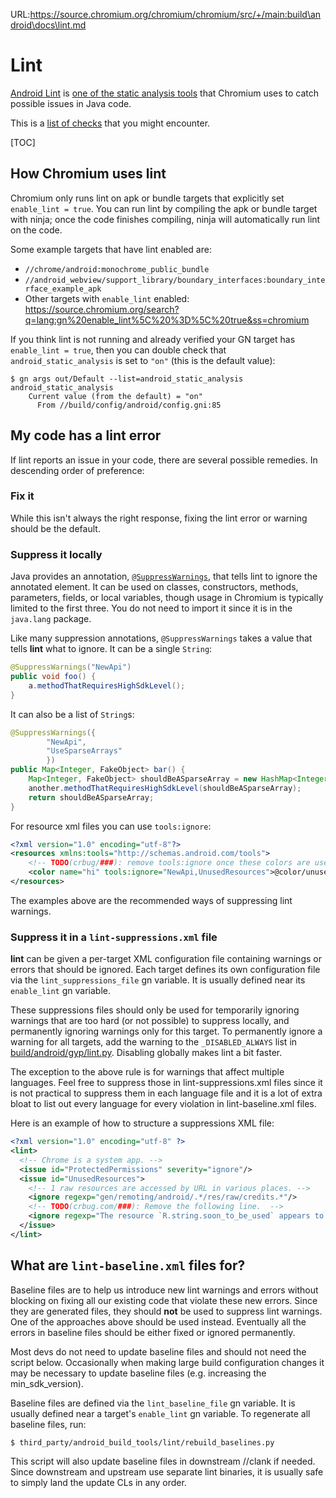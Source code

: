 URL:https://source.chromium.org/chromium/chromium/src/+/main:build\android\docs\lint.md
# Lint

[Android Lint] is [one of the static analysis tools] that Chromium uses to catch
possible issues in Java code.

This is a [list of checks] that you might encounter.

[Android Lint]: https://googlesamples.github.io/android-custom-lint-rules/book.md.html
[one of the static analysis tools]: static_analysis.md
[list of checks]: https://googlesamples.github.io/android-custom-lint-rules/checks/index.md.html

[TOC]

## How Chromium uses lint

Chromium only runs lint on apk or bundle targets that explicitly set
`enable_lint = true`. You can run lint by compiling the apk or bundle target
with ninja; once the code finishes compiling, ninja will automatically run lint
on the code.

Some example targets that have lint enabled are:

 - `//chrome/android:monochrome_public_bundle`
 - `//android_webview/support_library/boundary_interfaces:boundary_interface_example_apk`
 - Other targets with `enable_lint` enabled: https://source.chromium.org/search?q=lang:gn%20enable_lint%5C%20%3D%5C%20true&ss=chromium

If you think lint is not running and already verified your GN
target has `enable_lint = true`, then you can double check that
`android_static_analysis` is set to `"on"` (this is the default value):

```shell
$ gn args out/Default --list=android_static_analysis
android_static_analysis
    Current value (from the default) = "on"
      From //build/config/android/config.gni:85
```

## My code has a lint error

If lint reports an issue in your code, there are several possible remedies.
In descending order of preference:

### Fix it

While this isn't always the right response, fixing the lint error or warning
should be the default.

### Suppress it locally

Java provides an annotation,
[`@SuppressWarnings`](https://developer.android.com/reference/java/lang/SuppressWarnings),
that tells lint to ignore the annotated element. It can be used on classes,
constructors, methods, parameters, fields, or local variables, though usage in
Chromium is typically limited to the first three. You do not need to import it
since it is in the `java.lang` package.

Like many suppression annotations, `@SuppressWarnings` takes a value that tells
**lint** what to ignore. It can be a single `String`:

```java
@SuppressWarnings("NewApi")
public void foo() {
    a.methodThatRequiresHighSdkLevel();
}
```

It can also be a list of `String`s:

```java
@SuppressWarnings({
        "NewApi",
        "UseSparseArrays"
        })
public Map<Integer, FakeObject> bar() {
    Map<Integer, FakeObject> shouldBeASparseArray = new HashMap<Integer, FakeObject>();
    another.methodThatRequiresHighSdkLevel(shouldBeASparseArray);
    return shouldBeASparseArray;
}
```

For resource xml files you can use `tools:ignore`:

```xml
<?xml version="1.0" encoding="utf-8"?>
<resources xmlns:tools="http://schemas.android.com/tools">
    <!-- TODO(crbug/###): remove tools:ignore once these colors are used -->
    <color name="hi" tools:ignore="NewApi,UnusedResources">@color/unused</color>
</resources>
```

The examples above are the recommended ways of suppressing lint warnings.

### Suppress it in a `lint-suppressions.xml` file

**lint** can be given a per-target XML configuration file containing warnings or
errors that should be ignored. Each target defines its own configuration file
via the `lint_suppressions_file` gn variable. It is usually defined near its
`enable_lint` gn variable.

These suppressions files should only be used for temporarily ignoring warnings
that are too hard (or not possible) to suppress locally, and permanently
ignoring warnings only for this target. To permanently ignore a warning for all
targets, add the warning to the `_DISABLED_ALWAYS` list in
[build/android/gyp/lint.py](https://source.chromium.org/chromium/chromium/src/+/main:build/android/gyp/lint.py).
Disabling globally makes lint a bit faster.

The exception to the above rule is for warnings that affect multiple languages.
Feel free to suppress those in lint-suppressions.xml files since it is not
practical to suppress them in each language file and it is a lot of extra bloat
to list out every language for every violation in lint-baseline.xml files.

Here is an example of how to structure a suppressions XML file:

```xml
<?xml version="1.0" encoding="utf-8" ?>
<lint>
  <!-- Chrome is a system app. -->
  <issue id="ProtectedPermissions" severity="ignore"/>
  <issue id="UnusedResources">
    <!-- 1 raw resources are accessed by URL in various places. -->
    <ignore regexp="gen/remoting/android/.*/res/raw/credits.*"/>
    <!-- TODO(crbug.com/###): Remove the following line.  -->
    <ignore regexp="The resource `R.string.soon_to_be_used` appears to be unused"/>
  </issue>
</lint>
```

## What are `lint-baseline.xml` files for?

Baseline files are to help us introduce new lint warnings and errors without
blocking on fixing all our existing code that violate these new errors. Since
they are generated files, they should **not** be used to suppress lint warnings.
One of the approaches above should be used instead. Eventually all the errors in
baseline files should be either fixed or ignored permanently.

Most devs do not need to update baseline files and should not need the script
below. Occasionally when making large build configuration changes it may be
necessary to update baseline files (e.g. increasing the min_sdk_version).

Baseline files are defined via the `lint_baseline_file` gn variable. It is
usually defined near a target's `enable_lint` gn variable. To regenerate all
baseline files, run:

```
$ third_party/android_build_tools/lint/rebuild_baselines.py
```

This script will also update baseline files in downstream //clank if needed.
Since downstream and upstream use separate lint binaries, it is usually safe
to simply land the update CLs in any order.
